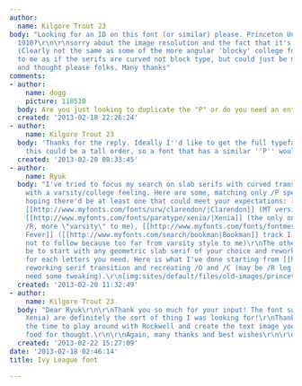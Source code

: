 ```yaml
---
author:
  name: Kilgore Trout 23
body: "Looking for an ID on this font (or similar) please. Princeton University, circa
  1910?\r\n\r\nsorry about the image resolution and the fact that it's only one letter.
  (Clearly not the same as some of the more angular 'blocky' college fonts- looks
  to me as if the serifs are curved not block type, but could just be my eyes!)\r\n\r\nsuggestions
  and thought please folks. Many thanks"
comments:
- author:
    name: dogg
    picture: 110510
  body: Are you just looking to duplicate the "P" or do you need an entire typeface?
  created: '2013-02-18 22:26:24'
- author:
    name: Kilgore Trout 23
  body: 'Thanks for the reply. Ideally I''d like to get the full typeface but I realise
    this could be a tall order, so a font that has a similar ''P'' would do okay! '
  created: '2013-02-20 08:33:45'
- author:
    name: Ryuk
  body: "I've tried to focus my search on slab serifs with curved transition ([[http://www.myfonts.com/search/egyptienne/|Egyptienne]]/[[http://www.myfonts.com/search/clarendon/fonts/|Clarendon]])
    with a varsity/college feeling. Here are some, matching only /P specifications,
    hoping there'd be at least one that could meet your expectations: [[http://www.myfonts.com/fonts/urw/egyptienne-2/|Egyptienne]],
    [[http://www.myfonts.com/fonts/urw/clarendon/|Clarendon]] (MT version [[http://www.myfonts.com/fonts/mti/clarendon/|here]]),
    [[http://www.myfonts.com/fonts/paratype/xenia/|Xenia]] (the only one with straight-legged
    /R, more \"varsity\" to me), [[http://www.myfonts.com/fonts/fontmesa/gold-fever/|Gold
    Fever]] ([[http://www.myfonts.com/search/bookman|Bookman]] track I've decided
    not to follow because too far from varsity style to me)\r\nThe other option would
    be to start with any geometric slab serif of your choice and rework transitions
    for each letters you need. Here is what I've done starting from [[http://www.myfonts.com/fonts/mti/rockwell|Rockwell]],
    reworking serif transition and recreating /O and /C (may be /R leg would have
    need some tweaking).\r\n[img:sites/default/files/old-images/princeton_4921.png]"
  created: '2013-02-20 11:32:49'
- author:
    name: Kilgore Trout 23
  body: "Dear Ryuk\r\n\r\nThank you so much for your input! The font suggestions (particularly
    Xenia) are definitely the sort of thing I was looking for!\r\nThanks too for taking
    the time to play around with Rockwell and create the text image you posted...more
    food for thought.\r\n\r\nAgain, many thanks and best wishes\r\n\r\nSteve"
  created: '2013-02-22 15:27:09'
date: '2013-02-18 02:46:14'
title: Ivy League font

---
```

